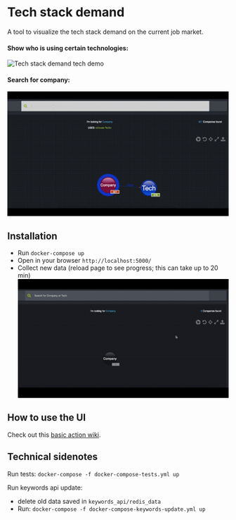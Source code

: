 # Tech stack demand
A tool to visualize the tech stack demand on the current job market.

#### Show who is using certain technologies:
![Tech stack demand tech demo](demo_pictures/search_by_tech.gif)

#### Search for company:
![Tech stack demand company demo](demo_pictures/search_by_company.gif)


## Installation
* Run `docker-compose up`
* Open in your browser `http://localhost:5000/`
* Collect new data (reload page to see progress; this can take up to 20 min)
![Tech stack demand collect demo](demo_pictures/collect_new_data.gif)


## How to use the UI
Check out this [basic action wiki](https://github.com/Nhogs/popoto/wiki/Basic-action).

## Technical sidenotes
Run tests:
`docker-compose -f docker-compose-tests.yml up`

Run keywords api update:
* delete old data saved in `keywords_api/redis_data`
* Run: `docker-compose -f docker-compose-keywords-update.yml up`
